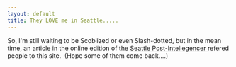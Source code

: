 ```yaml
---
layout: default
title: They LOVE me in Seattle.....
---
```

<P>So, I'm still waiting to be Scoblized or even Slash-dotted, but in the mean time, an article in the online edition of the <A href="http://blog.seattlepi.nwsource.com/microsoft/archives/002559.html">Seattle Post-Intellegencer </A>refered people to this site.&nbsp; (Hope some of them come back....)</P>
<P>&nbsp;</P>